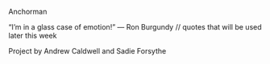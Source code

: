 Anchorman


“I’m in a glass case of emotion!” — Ron Burgundy // quotes that will be used later this week


Project by Andrew Caldwell and Sadie Forsythe
